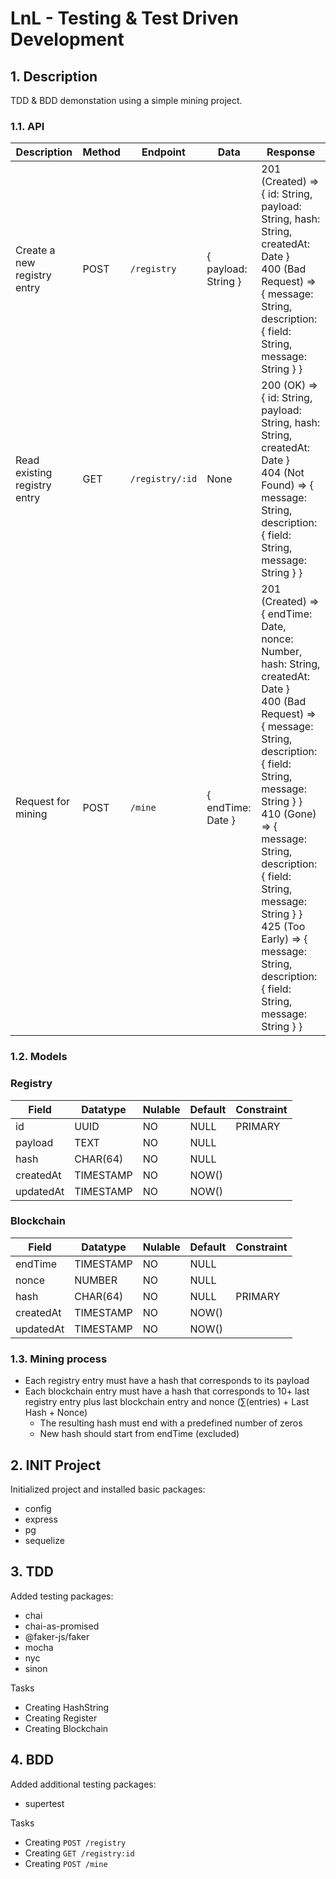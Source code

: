# LnL - Testing & Test Driven Development

## 1. Description

TDD & BDD demonstation using a simple mining project.

### 1.1. API

Description | Method | Endpoint | Data | Response
--- | --- | --- | --- | ---
Create a new registry entry | POST | `/registry` | { payload: String } | 201 (Created) => { id: String, payload: String, hash: String, createdAt: Date } <br /> 400 (Bad Request) => { message: String, description: { field: String, message: String } }
Read existing registry entry | GET | `/registry/:id` | None | 200 (OK) => { id: String, payload: String, hash: String, createdAt: Date } <br /> 404 (Not Found) => { message: String, description: { field: String, message: String } }
Request for mining | POST | `/mine` | { endTime: Date } | 201 (Created) => { endTime: Date, nonce: Number, hash: String, createdAt: Date } <br /> 400 (Bad Request) => { message: String, description: { field: String, message: String } } <br /> 410 (Gone) => { message: String, description: { field: String, message: String } } <br /> 425 (Too Early) => { message: String, description: { field: String, message: String } }

### 1.2. Models

### Registry

Field | Datatype | Nulable | Default | Constraint
--- | --- | --- | --- | ---
id | UUID | NO | NULL | PRIMARY
payload | TEXT | NO | NULL | 
hash | CHAR(64) | NO | NULL | 
createdAt | TIMESTAMP | NO | NOW() | 
updatedAt | TIMESTAMP | NO | NOW() | 

### Blockchain

Field | Datatype | Nulable | Default | Constraint
--- | --- | --- | --- | ---
endTime | TIMESTAMP | NO | NULL | 
nonce | NUMBER | NO | NULL | 
hash | CHAR(64) | NO | NULL | PRIMARY
createdAt | TIMESTAMP | NO | NOW() | 
updatedAt | TIMESTAMP | NO | NOW() | 

### 1.3. Mining process
- Each registry entry must have a hash that corresponds to its payload
- Each blockchain entry must have a hash that corresponds to 10+ last registry entry plus last blockchain entry and nonce (∑(entries) + Last Hash + Nonce)
  - The resulting hash must end with a predefined number of zeros
  - New hash should start from endTime (excluded)

## 2. INIT Project
Initialized project and installed basic packages:
- config
- express
- pg
- sequelize

## 3. TDD
Added testing packages:
- chai
- chai-as-promised
- @faker-js/faker
- mocha
- nyc
- sinon

Tasks

- Creating HashString
- Creating Register
- Creating Blockchain

## 4. BDD
Added additional testing packages:
- supertest

Tasks

- Creating `POST /registry`
- Creating `GET /registry:id`
- Creating `POST /mine`
